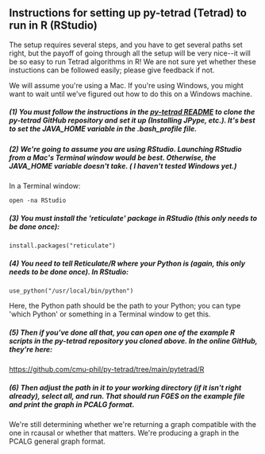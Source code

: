 ## Instructions for setting up py-tetrad (Tetrad) to run in R (RStudio)

The setup requires several steps, and you have to get several paths set right, but the payoff of going through all the setup will be very nice--it will be so easy to run Tetrad algorithms in R! We are not sure yet whether these instuctions can be followed easily; please give feedback if not.

We will assume you're using a Mac. If you're using Windows, you might want to wait until we've figured out how to do this on a Windows machine.

##### (1) You must follow the instructions in the [py-tetrad README](https://github.com/cmu-phil/py-tetrad) to clone the py-tetrad GitHub repository and set it up (Installing JPype, etc.). It's best to set the JAVA_HOME variable in the .bash_profile file.

##### (2) We're going to assume you are using RStudio. Launching RStudio from a Mac's Terminal window would be best. Otherwise, the JAVA_HOME variable doesn't take. ( I haven't tested Windows yet.)

In a Terminal window:

`
open -na RStudio
`

##### (3) You must install the 'reticulate' package in RStudio (this only needs to be done once):

`
install.packages("reticulate")
`

##### (4) You need to tell Reticulate/R where your Python is (again, this only needs to be done once). In RStudio:

`
use_python("/usr/local/bin/python")
`

Here, the Python path should be the path to your Python; you can type 'which Python' or something in a Terminal window to get this.

##### (5) Then if you've done all that, you can open one of the example R scripts in the py-tetrad repository you cloned above. In the online GitHub, they're here:

https://github.com/cmu-phil/py-tetrad/tree/main/pytetrad/R

##### (6) Then adjust the path in it to your working directory (if it isn't right already), select all, and run. That should run FGES on the example file and print the graph in PCALG format.

We're still determining whether we're returning a graph compatible with the one in rcausal or whether that matters. We're producing a graph in the PCALG general graph format.